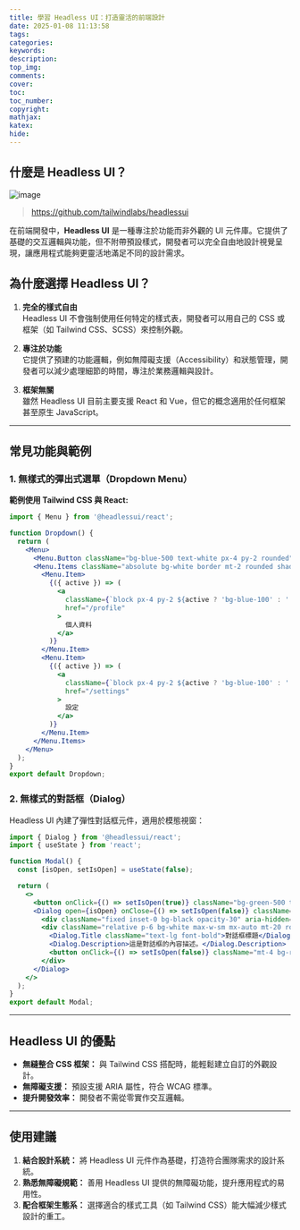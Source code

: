 ```yaml
---
title: 學習 Headless UI：打造靈活的前端設計
date: 2025-01-08 11:13:58
tags:
categories:
keywords:
description:
top_img:
comments:
cover:
toc:
toc_number:
copyright:
mathjax:
katex:
hide:
---
```


## 什麼是 Headless UI？  


![image](https://hackmd.io/_uploads/BJRyTDsL1x.png)
>https://github.com/tailwindlabs/headlessui

在前端開發中，**Headless UI** 是一種專注於功能而非外觀的 UI 元件庫。它提供了基礎的交互邏輯與功能，但不附帶預設樣式，開發者可以完全自由地設計視覺呈現，讓應用程式能夠更靈活地滿足不同的設計需求。  


## 為什麼選擇 Headless UI？  

1. **完全的樣式自由**  
   Headless UI 不會強制使用任何特定的樣式表，開發者可以用自己的 CSS 或框架（如 Tailwind CSS、SCSS）來控制外觀。  

2. **專注於功能**  
   它提供了預建的功能邏輯，例如無障礙支援（Accessibility）和狀態管理，開發者可以減少處理細節的時間，專注於業務邏輯與設計。  

3. **框架無關**  
   雖然 Headless UI 目前主要支援 React 和 Vue，但它的概念適用於任何框架甚至原生 JavaScript。  

---

## 常見功能與範例  

### 1. 無樣式的彈出式選單（Dropdown Menu）  

**範例使用 Tailwind CSS 與 React:**  
```jsx
import { Menu } from '@headlessui/react';

function Dropdown() {
  return (
    <Menu>
      <Menu.Button className="bg-blue-500 text-white px-4 py-2 rounded">選單</Menu.Button>
      <Menu.Items className="absolute bg-white border mt-2 rounded shadow-md">
        <Menu.Item>
          {({ active }) => (
            <a
              className={`block px-4 py-2 ${active ? 'bg-blue-100' : ''}`}
              href="/profile"
            >
              個人資料
            </a>
          )}
        </Menu.Item>
        <Menu.Item>
          {({ active }) => (
            <a
              className={`block px-4 py-2 ${active ? 'bg-blue-100' : ''}`}
              href="/settings"
            >
              設定
            </a>
          )}
        </Menu.Item>
      </Menu.Items>
    </Menu>
  );
}
export default Dropdown;
```

### 2. 無樣式的對話框（Dialog）  

Headless UI 內建了彈性對話框元件，適用於模態視窗：  

```jsx
import { Dialog } from '@headlessui/react';
import { useState } from 'react';

function Modal() {
  const [isOpen, setIsOpen] = useState(false);

  return (
    <>
      <button onClick={() => setIsOpen(true)} className="bg-green-500 text-white px-4 py-2 rounded">開啟對話框</button>
      <Dialog open={isOpen} onClose={() => setIsOpen(false)} className="fixed inset-0 z-10">
        <div className="fixed inset-0 bg-black opacity-30" aria-hidden="true" />
        <div className="relative p-6 bg-white max-w-sm mx-auto mt-20 rounded">
          <Dialog.Title className="text-lg font-bold">對話框標題</Dialog.Title>
          <Dialog.Description>這是對話框的內容描述。</Dialog.Description>
          <button onClick={() => setIsOpen(false)} className="mt-4 bg-red-500 text-white px-4 py-2 rounded">關閉</button>
        </div>
      </Dialog>
    </>
  );
}
export default Modal;
```

---

## Headless UI 的優點  

- **無縫整合 CSS 框架：** 與 Tailwind CSS 搭配時，能輕鬆建立自訂的外觀設計。  
- **無障礙支援：** 預設支援 ARIA 屬性，符合 WCAG 標準。  
- **提升開發效率：** 開發者不需從零實作交互邏輯。  

---

## 使用建議  

1. **結合設計系統：** 將 Headless UI 元件作為基礎，打造符合團隊需求的設計系統。  
2. **熟悉無障礙規範：** 善用 Headless UI 提供的無障礙功能，提升應用程式的易用性。  
3. **配合框架生態系：** 選擇適合的樣式工具（如 Tailwind CSS）能大幅減少樣式設計的重工。  

